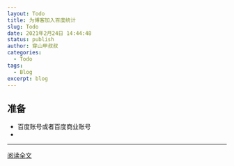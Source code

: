 ```yaml
---
layout: Todo
title: 为博客加入百度统计
slug: Todo
date: 2021年2月24日 14:44:48
status: publish
author: 穿山甲叔叔
categories: 
  - Todo
tags:
  - Blog
excerpt: blog
---
```


## 准备

- 百度账号或者百度商业账号
- 

------

[阅读全文](https://csjss.top/archives/Add%20Baidu%20Statistics%20to%20the%20blog/)